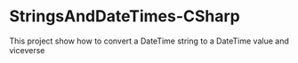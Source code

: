 # StringsAndDateTimes-CSharp

This project show how to convert a DateTime string to a DateTime value and viceverse
